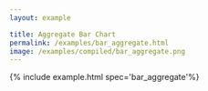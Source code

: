 ```yaml
---
layout: example

title: Aggregate Bar Chart
permalink: /examples/bar_aggregate.html
image: /examples/compiled/bar_aggregate.png
---
```




{% include example.html spec='bar_aggregate'%}
